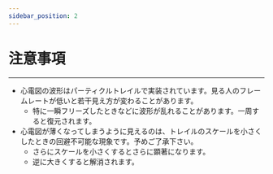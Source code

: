 ```yaml
---
sidebar_position: 2
---
```


# 注意事項
---

- 心電図の波形はパーティクルトレイルで実装されています。見る人のフレームレートが低いと若干見え方が変わることがあります。  
    - 特に一瞬フリーズしたときなどに波形が乱れることがあります。一周すると復元されます。
- 心電図が薄くなってしまうように見えるのは、トレイルのスケールを小さくしたときの回避不可能な現象です。予めご了承下さい。  
    - さらにスケールを小さくするとさらに顕著になります。  
    - 逆に大きくすると解消されます。  
